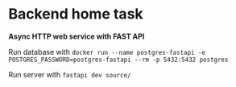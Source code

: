 # Backend home task
**Async HTTP web service with FAST API**

Run database with `docker run --name postgres-fastapi -e POSTGRES_PASSWORD=postgres-fastapi --rm -p 5432:5432 postgres`

Run server with `fastapi dev source/`